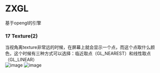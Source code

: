 #  ZXGL
基于opengl的引擎


### 17 Texture(2)
当视角离texture非常远的时候，在屏幕上就会显示一个点，而这个点取什么颜色，这个时候有三种方式可以选择：临近取点（GL_NEAREST）和线性取点（GL_LINEAR）  
![image](https://github.com/1091515459/ZXGL/blob/master/Pic/GL_NEAREST.jpg)
![image](https://github.com/1091515459/ZXGL/blob/master/Pic/GL_LINEAR.jpg)
